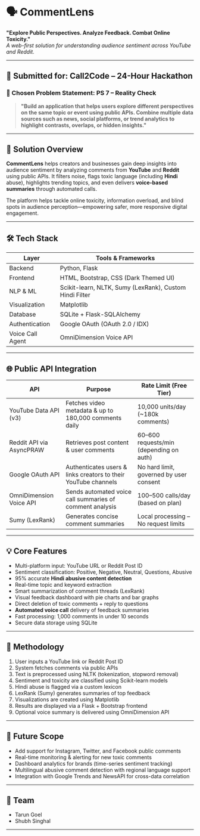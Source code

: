 # 🗣️ CommentLens

**"Explore Public Perspectives. Analyze Feedback. Combat Online Toxicity."**  
*A web-first solution for understanding audience sentiment across YouTube and Reddit.*

---

## 📌 Submitted for: **Call2Code – 24-Hour Hackathon**  
### 🧩 Chosen Problem Statement: **PS 7 – Reality Check**

> **"Build an application that helps users explore different perspectives on the same topic or event using public APIs. Combine multiple data sources such as news, social platforms, or trend analytics to highlight contrasts, overlaps, or hidden insights."**

---

## 🚀 Solution Overview

**CommentLens** helps creators and businesses gain deep insights into audience sentiment by analyzing comments from **YouTube** and **Reddit** using public APIs. It filters noise, flags toxic language (including **Hindi** abuse), highlights trending topics, and even delivers **voice-based summaries** through automated calls.

The platform helps tackle online toxicity, information overload, and blind spots in audience perception—empowering safer, more responsive digital engagement.

---

## 🛠️ Tech Stack

| Layer           | Tools & Frameworks                                      |
|----------------|----------------------------------------------------------|
| Backend         | Python, Flask                                           |
| Frontend        | HTML, Bootstrap, CSS (Dark Themed UI)                   |
| NLP & ML        | Scikit-learn, NLTK, Sumy (LexRank), Custom Hindi Filter |
| Visualization   | Matplotlib                                              |
| Database        | SQLite + Flask-SQLAlchemy                               |
| Authentication  | Google OAuth (OAuth 2.0 / IDX)                          |
| Voice Call Agent| OmniDimension Voice API                                 |

---

## 🌐 Public API Integration

| API                             | Purpose                                                         | Rate Limit (Free Tier)                   |
|--------------------------------|------------------------------------------------------------------|------------------------------------------|
| YouTube Data API (v3)          | Fetches video metadata & up to 180,000 comments daily           | 10,000 units/day (~180k comments)        |
| Reddit API via AsyncPRAW       | Retrieves post content & user comments                          | 60–600 requests/min (depending on auth)  |
| Google OAuth API               | Authenticates users & links creators to their YouTube channels  | No hard limit, governed by user consent  |
| OmniDimension Voice API        | Sends automated voice call summaries of comment analysis        | 100–500 calls/day (based on plan)        |
| Sumy (LexRank)                 | Generates concise comment summaries                             | Local processing – No request limits     |

---

## 💡 Core Features

- Multi-platform input: YouTube URL or Reddit Post ID
- Sentiment classification: Positive, Negative, Neutral, Questions, Abusive
- 95% accurate **Hindi abusive content detection**
- Real-time topic and keyword extraction
- Smart summarization of comment threads (LexRank)
- Visual feedback dashboard with pie charts and bar graphs
- Direct deletion of toxic comments + reply to questions
- **Automated voice call** delivery of feedback summaries
- Fast processing: 1,000 comments in under 10 seconds
- Secure data storage using SQLite

---

## 🧠 Methodology

1. User inputs a YouTube link or Reddit Post ID
2. System fetches comments via public APIs
3. Text is preprocessed using NLTK (tokenization, stopword removal)
4. Sentiment and toxicity are classified using Scikit-learn models
5. Hindi abuse is flagged via a custom lexicon
6. LexRank (Sumy) generates summaries of top feedback
7. Visualizations are created using Matplotlib
8. Results are displayed via a Flask + Bootstrap frontend
9. Optional voice summary is delivered using OmniDimension API

---








## 🌱 Future Scope

- Add support for Instagram, Twitter, and Facebook public comments
- Real-time monitoring & alerting for new toxic comments
- Dashboard analytics for brands (time-series sentiment tracking)
- Multilingual abusive comment detection with regional language support
- Integration with Google Trends and NewsAPI for cross-data correlation

---

## 👥 Team

- Tarun Goel  
- Shubh Singhal

---



